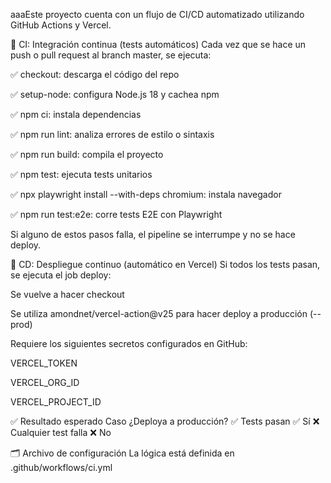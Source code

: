 aaaEste proyecto cuenta con un flujo de CI/CD automatizado utilizando GitHub Actions y Vercel.

🧪 CI: Integración continua (tests automáticos)
Cada vez que se hace un push o pull request al branch master, se ejecuta:

✅ checkout: descarga el código del repo

✅ setup-node: configura Node.js 18 y cachea npm

✅ npm ci: instala dependencias

✅ npm run lint: analiza errores de estilo o sintaxis

✅ npm run build: compila el proyecto

✅ npm test: ejecuta tests unitarios

✅ npx playwright install --with-deps chromium: instala navegador

✅ npm run test:e2e: corre tests E2E con Playwright

Si alguno de estos pasos falla, el pipeline se interrumpe y no se hace deploy.

🚀 CD: Despliegue continuo (automático en Vercel)
Si todos los tests pasan, se ejecuta el job deploy:

Se vuelve a hacer checkout

Se utiliza amondnet/vercel-action@v25 para hacer deploy a producción (--prod)

Requiere los siguientes secretos configurados en GitHub:

VERCEL_TOKEN

VERCEL_ORG_ID

VERCEL_PROJECT_ID

✅ Resultado esperado
Caso	¿Deploya a producción?
✅ Tests pasan	✅ Sí
❌ Cualquier test falla	❌ No

🗂️ Archivo de configuración
La lógica está definida en .github/workflows/ci.yml
